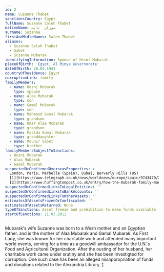 ```yaml
---
id: 2
name: Suzanne Thabet
sanctionsCountry: Egypt
fullName: Suzanne Saleh Thabet
nativeName: سوزان  ثابت‎
surname: Suzanne
firstAndMidleNames: Saleh Thabet
aliases:
  - Suzanne Saleh Thabet
  - Sabet
  - Suzanne Mubarak
identifyingInformation: Spouse of Hosni Mubarak
placeOfBirth: 'Egypt, Al Minya Governorate'
dateOfBirth: 28.02.1941
countryOfResidence: Egypt
corruptionLink: family
familyMembers:
  - name: Hosni Mubarak
    type: spouse
  - name: Alaa Mubarak
    type: son
  - name: Gamal Mubarak
    type: son
  - name: Mahmoud Gamal Mubarak
    type: grandson
  - name: Omar Alaa Mubarak
    type: grandson
  - name: Farida Gamal Mubarak
    type: granddaughter
  - name: Mounir Sabet
    type: brother
familyMembersSubjectToSanctions:
  - Hosni Mubarak
  - Alaa Mubarak
  - Gamal Mubarak
suspectedOrConfirmedOverseasProperties: >-
  London, Paris, Marbella (Spain), Dubai, Berverly Hills (US)
  [1](https://www.telegraph.co.uk/news/worldnews/europe/spain/9743470/23-million-of-Hosni-Mubarak-assets-seized-in-Spain.html),
  [2](https://www.huffingtonpost.co.uk/entry/how-the-mubarak-family-made-its-billions_n_821757)
suspectedOrConfirmedLinksToLegalEntities: ''
suspectedOrConfirmedLinksToBankAccounts: ''
suspectedOrConfirmedLinksToOtherAssets: ''
estimatesOfAssetsFrozenOrConfiscated: ''
estimatesOfAssetsReturned: None
typeOfSanctions: Asset freeze and prohibition to make funds available
startOfSanctions: 21.03.2011
---
```

Mubarak's wife Suzanne was born to a Wesh mother and an Egyptian father. and is 
the mother of Alaa Mubarak and Gamal Mubarak. As First Lady, she was known for 
her charitable work and attended many important world events, serving for a time 
as a goodwill ambassador for the U.N.'s Food and Agricultural Organization. 
After the ousting of her husband, her charitable work came under srutiny and she 
has been investigted for corruption. One such case has been an alleged 
misappropriation of funds and donations related to the Alexandria Library. 
[1](http://content.time.com/time/world/article/0,8599,2071446,00.html) 
